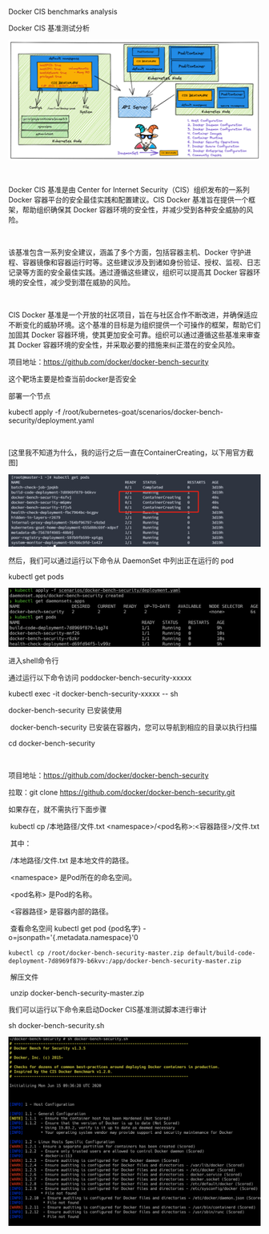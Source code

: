 Docker CIS benchmarks analysis

Docker CIS 基准测试分析

![image-20231121193236939](./assets/image-20231121193236939.png)

 

Docker CIS 基准是由 Center for Internet Security（CIS）组织发布的一系列 Docker 容器平台的安全最佳实践和配置建议。CIS Docker 基准旨在提供一个框架，帮助组织确保其 Docker 容器环境的安全性，并减少受到各种安全威胁的风险。

 

该基准包含一系列安全建议，涵盖了多个方面，包括容器主机、Docker 守护进程、容器镜像和容器运行时等。这些建议涉及到诸如身份验证、授权、监视、日志记录等方面的安全最佳实践。通过遵循这些建议，组织可以提高其 Docker 容器环境的安全性，减少受到潜在威胁的风险。

 

CIS Docker 基准是一个开放的社区项目，旨在与社区合作不断改进，并确保适应不断变化的威胁环境。这个基准的目标是为组织提供一个可操作的框架，帮助它们加固其 Docker 容器环境，使其更加安全可靠。组织可以通过遵循这些基准来审查其 Docker 容器环境的安全性，并采取必要的措施来纠正潜在的安全风险。

项目地址：https://github.com/docker/docker-bench-security

这个靶场主要是检查当前docker是否安全

部署一个节点

kubectl apply -f /root/kubernetes-goat/scenarios/docker-bench-security/deployment.yaml

 

\[这里我不知道为什么，我的运行之后一直在ContainerCreating，以下用官方截图\]

![image-20231121193244413](./assets/image-20231121193244413.png)

然后，我们可以通过运行以下命令从 DaemonSet 中列出正在运行的 pod

kubectl get pods

![sc-5-1-cc419beb574f794b1419478d3a3aa829](./assets/sc-5-1-cc419beb574f794b1419478d3a3aa829.png)

进入shell命令行

通过运行以下命令访问 poddocker-bench-security-xxxxx

kubectl exec -it docker-bench-security-xxxxx -- sh

docker-bench-security 已安装使用

​	docker-bench-security 已安装在容器内，您可以导航到相应的目录以执行扫描

cd docker-bench-security

 

项目地址：https://github.com/docker/docker-bench-security

拉取：git clone <https://github.com/docker/docker-bench-security.git>

如果存在，就不需执行下面步骤

​	kubectl cp /本地路径/文件.txt \<namespace\>/\<pod名称\>:\<容器路径\>/文件.txt

​		其中：

​			/本地路径/文件.txt 是本地文件的路径。

​			<namespace\> 是Pod所在的命名空间。

​			\<pod名称\> 是Pod的名称。

​			<容器路径\> 是容器内部的路径。

​	查看命名空间 kubectl get pod {pod名字} -o=jsonpath='{.metadata.namespace}'0

```shell
kubectl cp /root/docker-bench-security-master.zip default/build-code-deployment-7d8969f879-b6kvv:/app/docker-bench-security-master.zip
```

​		解压文件

​		unzip docker-bench-security-master.zip

我们可以运行以下命令来启动Docker CIS基准测试脚本进行审计

sh docker-bench-security.sh

![sc-5-2-12d1b85ef38c0f0fe730cb955983e232](./assets/sc-5-2-12d1b85ef38c0f0fe730cb955983e232.png)

 

 

 
